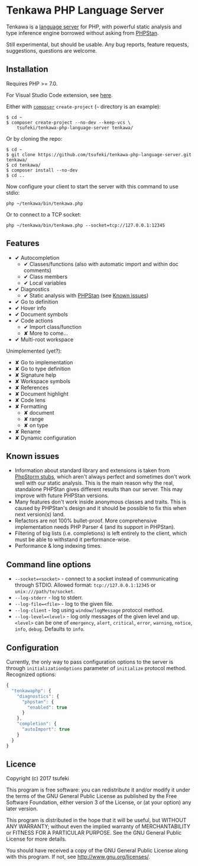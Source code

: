 
Tenkawa PHP Language Server
===========================

Tenkawa is a [language server][lsp] for PHP, with powerful static analysis
and type inference engine borrowed without asking from [PHPStan][phpstan].

Still experimental, but should be usable. Any bug reports, feature requests,
suggestions, questions are welcome.

[lsp]: https://microsoft.github.io/language-server-protocol/
[phpstan]: https://github.com/phpstan/phpstan

Installation
------------

Requires PHP >= 7.0.

For Visual Studio Code extension, see [here][vsix].

[vsix]: https://github.com/tsufeki/vscode-tenkawa-php

Either with [`composer`][composer] `create-project` (`~` directory
is an example):
```
$ cd ~
$ composer create-project --no-dev --keep-vcs \
    tsufeki/tenkawa-php-language-server tenkawa/
```

[composer]: https://getcomposer.org/

Or by cloning the repo:
```
$ cd ~
$ git clone https://github.com/tsufeki/tenkawa-php-language-server.git tenkawa/
$ cd tenkawa/
$ composer install --no-dev
$ cd ..
```

Now configure your client to start the server with this command to use stdio:
```
php ~/tenkawa/bin/tenkawa.php
```

Or to connect to a TCP socket:
```
php ~/tenkawa/bin/tenkawa.php --socket=tcp://127.0.0.1:12345
```

Features
--------

* ✔ Autocompletion
    * ✔ Classes/functions (also with automatic import and within doc comments)
    * ✔ Class members
    * ✔ Local variables
* ✔ Diagnostics
    * ✔ Static analysis with [PHPStan][phpstan]
      (see [Known issues](#known-issues))
* ✔ Go to definition
* ✔ Hover info
* ✔ Document symbols
* ✔ Code actions
    * ✔ Import class/function
    * ✘ More to come...
* ✔ Multi-root workspace

Unimplemented (yet?):

* ✘ Go to implementation
* ✘ Go to type definition
* ✘ Signature help
* ✘ Workspace symbols
* ✘ References
* ✘ Document highlight
* ✘ Code lens
* ✘ Formatting
    * ✘ document
    * ✘ range
    * ✘ on type
* ✘ Rename
* ✘ Dynamic configuration

Known issues
------------

* Information about standard library and extensions is taken from
  [PhpStorm stubs][stubs], which aren't always perfect and sometimes don't
  work well with our static analysis. This is the main reason why the real,
  standalone PHPStan gives different results than our server. This may improve
  with future PHPStan versions.
* Many features don't work inside anonymous classes and traits. This is
  caused by PHPStan's design and it should be possible to fix this when next
  version(s) land.
* Refactors are not 100% bullet-proof. More comprehensive implementation needs
  PHP Parser 4 (and its support in PHPStan).
* Filtering of big lists (i.e. completions) is left entirely to the client,
  which must be able to withstand it performance-wise.
* Performance & long indexing times.

[stubs]: https://github.com/JetBrains/phpstorm-stubs

Command line options
--------------------

* `--socket=<socket>` - connect to a socket instead of communicating through
  STDIO. Allowed format: `tcp://127.0.0.1:12345` or `unix:///path/to/socket`.
* `--log-stderr` - log to stderr.
* `--log-file=<file>` - log to the given file.
* `--log-client` - log using `window/logMessage` protocol method.
* `--log-level=<level>` - log only messages of the given level and up.
  `<level>` can be one of `emergency`, `alert`, `critical`, `error`,
  `warning`, `notice`, `info`, `debug`. Defaults to `info`.

Configuration
-------------

Currently, the only way to pass configuration options to the server is through
`initializationOptions` parameter of `initialize` protocol method. Recognized
options:

```js
{
  "tenkawaphp": {
    "diagnostics": {
      "phpstan": {
        "enabled": true
      }
    },
    "completion": {
      "autoImport": true
    }
  }
}
```

Licence
-------

Copyright (c) 2017 tsufeki

This program is free software: you can redistribute it and/or modify
it under the terms of the GNU General Public License as published by
the Free Software Foundation, either version 3 of the License, or
(at your option) any later version.

This program is distributed in the hope that it will be useful,
but WITHOUT ANY WARRANTY; without even the implied warranty of
MERCHANTABILITY or FITNESS FOR A PARTICULAR PURPOSE.  See the
GNU General Public License for more details.

You should have received a copy of the GNU General Public License
along with this program.  If not, see <http://www.gnu.org/licenses/>.
